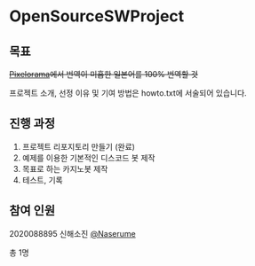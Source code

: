 # OpenSourceSWProject

## 목표
~~[Pixelorama](https://github.com/Orama-Interactive/Pixelorama)에서 번역이 미흡한 일본어를 100% 번역할 것~~

프로젝트 소개, 선정 이유 및 기여 방법은 howto.txt에 서술되어 있습니다.

## 진행 과정
1. 프로젝트 리포지토리 만들기 (완료)
2. 예제를 이용한 기본적인 디스코드 봇 제작
3. 목표로 하는 카지노봇 제작
4. 테스트, 기록

## 참여 인원
2020088895 신해소진 [@Naserume](https://github.com/Naserume)

총 1명

